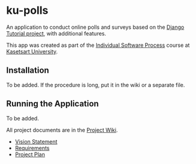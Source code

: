 # ku-polls

An application to conduct online polls and surveys based
on the [Django Tutorial project](https://www.w3schools.com/django/), with
additional features.

This app was created as part of the [Individual Software Process](
https://cpske.github.io/ISP) course at [Kasetsart University](https://www.ku.ac.th).

## Installation

To be added. If the procedure is long, put it in the wiki or a separate file.

## Running the Application

To be added.

All project documents are in the [Project Wiki](https://github.com/Napoldej/ku-polls/wiki).

- [Vision Statement](https://github.com/Napoldej/ku-polls/wiki/Vision-and-Scope)
- [Requirements](https://github.com/Napoldej/ku-polls/wiki/Requirements)
- [Project Plan](https://github.com/Napoldej/ku-polls/wiki/Project-plan)
